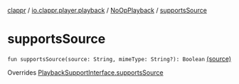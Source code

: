 [clappr](../../index.md) / [io.clappr.player.playback](../index.md) / [NoOpPlayback](index.md) / [supportsSource](.)

# supportsSource

`fun supportsSource(source: String, mimeType: String?): Boolean` [(source)](https://github.com/clappr/clappr-android/tree/dev/clappr/src/main/kotlin/io/clappr/player/playback/NoOpPlayback.kt#L11)

Overrides [PlaybackSupportInterface.supportsSource](../../io.clappr.player.components/-playback-support-interface/supports-source.md)

